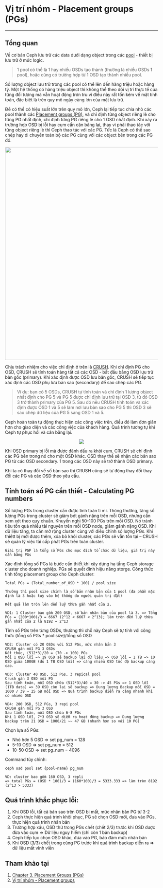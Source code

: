 # Vị trí nhóm - Placement groups (PGs)
---
## Tổng quan
Về cơ bản Ceph lưu trữ các data dưới dạng object trong các [pool](https://access.redhat.com/documentation/en-us/red_hat_ceph_storage/3/html/storage_strategies_guide/pools-1) - thiết bị lưu trữ ở mức logic.
> 1 pool có thể là 1 hay nhiều OSDs tạo thành (thường là nhiều OSDs 1 pool), hoặc cũng có trường hợp từ 1 OSD tạo thành nhiều pool.

Số lượng object lưu trữ trong các pool có thể lên đến hàng triệu hoặc hàng tỷ. Một hệ thống có hàng triệu object thì không thể theo dõi vị trí thực tế của từng đối tượng mà vẫn hoạt động trơn tru vì điều này rất tốn kém về mặt tính toán, đặc biệt là trên quy mô ngày càng lớn của mặt lưu trữ. 

Để có thể có hiệu suất lớn trên quy mô lớn, Ceph lại tiếp tục chia nhỏ các pool thành các [Placement groups (PG)](https://access.redhat.com/documentation/en-us/red_hat_ceph_storage/3/html/storage_strategies_guide/placement_groups_pgs), và chỉ định từng object riêng lẻ cho từng PG nhất định, chỉ định từng PG riêng lẻ cho 1 OSD nhất định. Khi xảy ra trường hợp OSD bị lỗi hay cụm cần cân bằng lại, thay vì phải thao tác với từng object riêng lẻ thì Ceph thao tác với các PG. Tức là Ceph có thể sao chép hay di chuyển toàn bộ các PG cùng với các object bên trong các PG đó.

<p align="center">
  <img src="https://user-images.githubusercontent.com/79830542/187576791-b3ea251e-2be9-4d2b-8297-8fe568be077b.png" width="700">
</p>

Chịu trách nhiệm cho việc chỉ định ở trên là [CRUSH](https://docs.ceph.com/en/quincy/rados/operations/crush-map/). Khi chỉ định PG cho OSD, CRUSH sẽ tính toán hàng tất cả các OSD - bắt đầu bằng OSD lưu trữ bản gốc (primary). Khi xác định được OSD lưu bản gốc, CRUSH sẽ tiếp tục xác định các OSD phụ lưu bản sao (secondary) để sao chép các PG. 
>Ví dụ: bạn có 5 OSDs, CRUSH tự tính toán và chỉ định 1 lượng object nhất định cho PG 5 và PG 5 được chỉ định lưu trữ tại OSD 3, từ đó OSD 3 trở thành primary của PG 5. Sau đó nếu CRUSH tính toán và xác định được OSD 1 và 5 sẽ làm nơi lưu bản sao cho PG 5 thì OSD 3 sẽ sao chép dữ liệu của PG 5 sang OSD 1 và 5.

Ceph hoàn toàn tự động thực hiện các công việc trên, điều đó làm đơn giản hơn cho giao diện và các công việc của khách hàng. Quá trình tương tự khi Ceph tự phục hồi và cân bằng lại.

<p align="center">
  <img src="https://user-images.githubusercontent.com/79830542/187582878-92b1db7c-5c8c-48c1-ac5d-d74780ffe24b.png" width="">
</p>

Khi OSD primary bị lỗi mà được đánh dấu ra khỏi cụm. CRUSH sẽ chỉ định các PG bên trong nó cho một OSD khác. OSD thay thế sẽ nhận các bản sao PG từ các OSD secondary. 1 trong các OSD này sẽ trở thành OSD primary.

Khi ta có thay đổi về số bản sao thì CRUSH cũng sẽ tự động thay đổi thay đổi các PG và các OSD theo yêu cầu.

##	Tính toán số PG cần thiết - Calculating PG numbers

Số lượng PGs trong cluster cần được tính toán tỉ mỉ. Thông thường, tăng số lượng PGs trong cluster sẽ giảm bớt gánh nặng trên mỗi OSD, nhưng cần xem xét theo quy chuẩn. Khuyến nghị 50-100 PGs trên mỗi OSD. Nó tránh tiêu tốn quá nhiều tài nguyên trên mỗi OSD node, giảm gánh nặng OSD. Khi dữ liệu tăng, ta cần mở rộng cluster cùng với điều chỉnh số lượng PGs. Khi thiếtt bị mới được thêm, xóa bỏ khỏi cluster, các PGs sẽ vẫn tồn tại – CRUSH sẽ quản lý việc tài cấp phát PGs trên toàn cluster.

```
Giái trị PGP là tổng số PGs cho mục đích tổ chức dữ liệu, giá trị này cần bằng PGs
```

Xác định tổng số PGs là bước cần thiết khi xây dựng hạ tầng Ceph storage cluster cho doanh nghiệp. PGs sẽ quyết đinh hiệu năng storge. Công thức tính tổng placement group cho Ceph cluster:
```
Total PGs = (Total_number_of_OSD * 100) / pool size

Thường thì pool size chính là số bản nhân bản của 1 pool (đa phần mặc định là 3 hoặc tuỳ vào hệ thống do người quản trị đặt)

Kết quả làm tròn lên đến luỹ thừa gần nhất của 2.
```


```
VD1: 1 Cluster bao gồm 200 OSD, số bản nhân bản của pool là 3. => Tổng PGs = (200*100)/3 = 6667 (2^12 < 6667 < 2^13); làm tròn đến luỹ thừa gần nhất của 2 là 8192 = 2^13
```

Tính số PGs trên từng OSDs, thường thì chỗ này Ceph sẽ tự tính với công thức (tổng số PGs * pool size)/tổng số OSD
```
VD2: Cluster có 20 OSDs với 512 PGs, mức nhân bản 3
CRUSH gán mỗi PG 3 OSDs
Kết thúc, (512*3)/20 = (70 -> 100) PGs
Mỗi 1 OSD lỗi => 19 OSD sẽ backup lại dữ liêu => OSD lỗi = 1 TB => 10 OSD giữa 100GB (đủ 1 TB OSD lỗi) => càng nhiều OSD tốc độ backup càng cao.

VD3: Cluster 40 OSD, 512 PGs, 3 repical pool
Crush gán 3 OSD mỗi PG
Sau tính toán, mỗi OSD chứa (512*3)/40 = 30 -> 45 PGs => 1 OSD lỗi (1TB data) => 39 OSD còn lại sẽ backup => Dung lượng Backup mỗi OSD = 1000 / 39 ~ 25 GB mỗi OSD => Quá trình backup diễn ra càng nhanh khi có nhiều OSD

VD4: 200 OSD, 512 PGs, 3 repi pool
CRUSH gán mỗi PG 3 OSD
Sau tính toán, mỗi OSD chứa 6-8 PGs
Khi 1 OSD lỗi, 7*3 OSD sẽ diễn ra hoạt động backup => Dung lượng backup trên 21 OSD = 1000/21 ~~ 47 GB (nhanh hơn so với 10 PG)
```
Chọn lựa số PGs:
- Nhỏ hơn 5 OSD => set pg_num = 128
- 5-10 OSD => set pg_num = 512
- 10-50 OSD => set pg_num = 4096

Command tùy chỉnh:
```
ceph osd pool set {pool-name} pg_num
```

```
VD: cluster bao gồm 160 OSD, 3 repli
=> total PGs = (OSD * 100)/3 = (160*100)/3 = 5333.333 => làm tròn 8192 (2^13 > 5333)
```

## Quá trình khắc phục lỗi:
1. Khi OSD lỗi, tất cả bản sao trên OSD bị mất, mức nhân bản PG từ 3-2
2. Ceph thực hiện quá trình khôi phục, PG sẽ chọn OSD mới, đưa vào PGs, thực hiện quá trình nhân bản
3. Trường hợp xấu, OSD thứ trong PGs chết (chết 2/3) trước khi OSD được đừa vào cụm => Dữ liệu nguy hiểm (chỉ còn 1 bản backup)
4. Ceph tiếp tục chọn OSD khác, đưa vào PG, bảo đảm mức nhân bản
5. Khi OSD (3/3) chết trong cùng PG trước khi quá trình backup diễn ra => dữ liệu mất vĩnh viễn


## Tham khảo tại
1. [Chapter 3. Placement Groups (PGs)](https://access.redhat.com/documentation/en-us/red_hat_ceph_storage/3/html/storage_strategies_guide/placement_groups_pgs#pg_count)
2. [Vị trí nhóm - Placement groups](https://github.com/lacoski/khoa-luan/blob/master/Ceph/ceph-inside.md#v%E1%BB%8B-tr%C3%AD-nh%C3%B3m---placement-groups)
